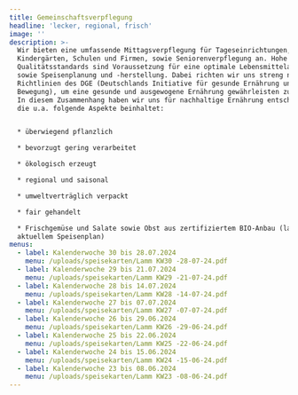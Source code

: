 ```yaml
---
title: Gemeinschaftsverpflegung
headline: 'lecker, regional, frisch'
image: ''
description: >-
  Wir bieten eine umfassende Mittagsverpflegung für Tageseinrichtungen,
  Kindergärten, Schulen und Firmen, sowie Seniorenverpflegung an. Hohe
  Qualitätsstandards sind Voraussetzung für eine optimale Lebensmittelauswahl
  sowie Speisenplanung und -herstellung. Dabei richten wir uns streng nach den
  Richtlinien des DGE (Deutschlands Initiative für gesunde Ernährung und mehr
  Bewegung), um eine gesunde und ausgewogene Ernährung gewährleisten zu können.
  In diesem Zusammenhang haben wir uns für nachhaltige Ernährung entschieden,
  die u.a. folgende Aspekte beinhaltet:


  * überwiegend pflanzlich

  * bevorzugt gering verarbeitet

  * ökologisch erzeugt

  * regional und saisonal

  * umweltverträglich verpackt

  * fair gehandelt

  * Frischgemüse und Salate sowie Obst aus zertifiziertem BIO-Anbau (laut
  aktuellem Speisenplan)
menus:
  - label: Kalenderwoche 30 bis 28.07.2024
    menu: /uploads/speisekarten/Lamm KW30 -28-07-24.pdf
  - label: Kalenderwoche 29 bis 21.07.2024
    menu: /uploads/speisekarten/Lamm KW29 -21-07-24.pdf
  - label: Kalenderwoche 28 bis 14.07.2024
    menu: /uploads/speisekarten/Lamm KW28 -14-07-24.pdf
  - label: Kalenderwoche 27 bis 07.07.2024
    menu: /uploads/speisekarten/Lamm KW27 -07-07-24.pdf
  - label: Kalenderwoche 26 bis 29.06.2024
    menu: /uploads/speisekarten/Lamm KW26 -29-06-24.pdf
  - label: Kalenderwoche 25 bis 22.06.2024
    menu: /uploads/speisekarten/Lamm KW25 -22-06-24.pdf
  - label: Kalenderwoche 24 bis 15.06.2024
    menu: /uploads/speisekarten/Lamm KW24 -15-06-24.pdf
  - label: Kalenderwoche 23 bis 08.06.2024
    menu: /uploads/speisekarten/Lamm KW23 -08-06-24.pdf
---
```



